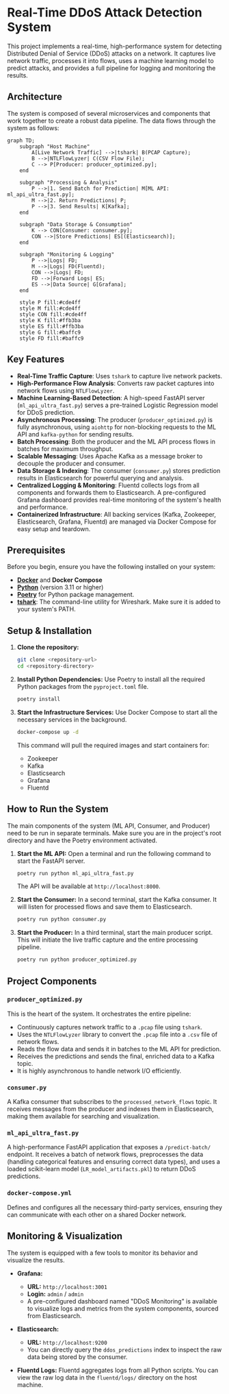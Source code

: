 # Real-Time DDoS Attack Detection System

This project implements a real-time, high-performance system for detecting Distributed Denial of Service (DDoS) attacks on a network. It captures live network traffic, processes it into flows, uses a machine learning model to predict attacks, and provides a full pipeline for logging and monitoring the results.

## Architecture

The system is composed of several microservices and components that work together to create a robust data pipeline. The data flows through the system as follows:

```mermaid
graph TD;
    subgraph "Host Machine"
        A[Live Network Traffic] -->|tshark| B(PCAP Capture);
        B -->|NTLFlowLyzer| C(CSV Flow File);
        C --> P[Producer: producer_optimized.py];
    end

    subgraph "Processing & Analysis"
        P -->|1. Send Batch for Prediction| M[ML API: ml_api_ultra_fast.py];
        M -->|2. Return Predictions| P;
        P -->|3. Send Results| K[Kafka];
    end

    subgraph "Data Storage & Consumption"
        K --> CON[Consumer: consumer.py];
        CON -->|Store Predictions| ES[(Elasticsearch)];
    end

    subgraph "Monitoring & Logging"
        P -->|Logs| FD;
        M -->|Logs| FD(Fluentd);
        CON -->|Logs| FD;
        FD -->|Forward Logs| ES;
        ES -->|Data Source| G[Grafana];
    end

    style P fill:#cde4ff
    style M fill:#cde4ff
    style CON fill:#cde4ff
    style K fill:#ffb3ba
    style ES fill:#ffb3ba
    style G fill:#baffc9
    style FD fill:#baffc9
```

## Key Features

-   **Real-Time Traffic Capture**: Uses `tshark` to capture live network packets.
-   **High-Performance Flow Analysis**: Converts raw packet captures into network flows using `NTLFlowLyzer`.
-   **Machine Learning-Based Detection**: A high-speed FastAPI server (`ml_api_ultra_fast.py`) serves a pre-trained Logistic Regression model for DDoS prediction.
-   **Asynchronous Processing**: The producer (`producer_optimized.py`) is fully asynchronous, using `aiohttp` for non-blocking requests to the ML API and `kafka-python` for sending results.
-   **Batch Processing**: Both the producer and the ML API process flows in batches for maximum throughput.
-   **Scalable Messaging**: Uses Apache Kafka as a message broker to decouple the producer and consumer.
-   **Data Storage & Indexing**: The consumer (`consumer.py`) stores prediction results in Elasticsearch for powerful querying and analysis.
-   **Centralized Logging & Monitoring**: Fluentd collects logs from all components and forwards them to Elasticsearch. A pre-configured Grafana dashboard provides real-time monitoring of the system's health and performance.
-   **Containerized Infrastructure**: All backing services (Kafka, Zookeeper, Elasticsearch, Grafana, Fluentd) are managed via Docker Compose for easy setup and teardown.

## Prerequisites

Before you begin, ensure you have the following installed on your system:

-   [**Docker**](https://www.docker.com/products/docker-desktop/) and **Docker Compose**
-   [**Python**](https://www.python.org/downloads/) (version 3.11 or higher)
-   [**Poetry**](https://python-poetry.org/docs/#installation) for Python package management.
-   [**tshark**](https://www.wireshark.org/download.html): The command-line utility for Wireshark. Make sure it is added to your system's PATH.

## Setup & Installation

1.  **Clone the repository:**
    ```bash
    git clone <repository-url>
    cd <repository-directory>
    ```

2.  **Install Python Dependencies:**
    Use Poetry to install all the required Python packages from the `pyproject.toml` file.
    ```bash
    poetry install
    ```

3.  **Start the Infrastructure Services:**
    Use Docker Compose to start all the necessary services in the background.
    ```bash
    docker-compose up -d
    ```
    This command will pull the required images and start containers for:
    - Zookeeper
    - Kafka
    - Elasticsearch
    - Grafana
    - Fluentd

## How to Run the System

The main components of the system (ML API, Consumer, and Producer) need to be run in separate terminals. Make sure you are in the project's root directory and have the Poetry environment activated.

1.  **Start the ML API:**
    Open a terminal and run the following command to start the FastAPI server.
    ```bash
    poetry run python ml_api_ultra_fast.py
    ```
    The API will be available at `http://localhost:8000`.

2.  **Start the Consumer:**
    In a second terminal, start the Kafka consumer. It will listen for processed flows and save them to Elasticsearch.
    ```bash
    poetry run python consumer.py
    ```

3.  **Start the Producer:**
    In a third terminal, start the main producer script. This will initiate the live traffic capture and the entire processing pipeline.
    ```bash
    poetry run python producer_optimized.py
    ```

## Project Components

### `producer_optimized.py`
This is the heart of the system. It orchestrates the entire pipeline:
-   Continuously captures network traffic to a `.pcap` file using `tshark`.
-   Uses the `NTLFlowLyzer` library to convert the `.pcap` file into a `.csv` file of network flows.
-   Reads the flow data and sends it in batches to the ML API for prediction.
-   Receives the predictions and sends the final, enriched data to a Kafka topic.
-   It is highly asynchronous to handle network I/O efficiently.

### `consumer.py`
A Kafka consumer that subscribes to the `processed_network_flows` topic. It receives messages from the producer and indexes them in Elasticsearch, making them available for searching and visualization.

### `ml_api_ultra_fast.py`
A high-performance FastAPI application that exposes a `/predict-batch/` endpoint. It receives a batch of network flows, preprocesses the data (handling categorical features and ensuring correct data types), and uses a loaded scikit-learn model (`LR_model_artifacts.pkl`) to return DDoS predictions.

### `docker-compose.yml`
Defines and configures all the necessary third-party services, ensuring they can communicate with each other on a shared Docker network.

## Monitoring & Visualization

The system is equipped with a few tools to monitor its behavior and visualize the results.

-   **Grafana:**
    -   **URL:** `http://localhost:3001`
    -   **Login:** `admin` / `admin`
    -   A pre-configured dashboard named "DDoS Monitoring" is available to visualize logs and metrics from the system components, sourced from Elasticsearch.

-   **Elasticsearch:**
    -   **URL:** `http://localhost:9200`
    -   You can directly query the `ddos_predictions` index to inspect the raw data being stored by the consumer.

-   **Fluentd Logs:**
    Fluentd aggregates logs from all Python scripts. You can view the raw log data in the `fluentd/logs/` directory on the host machine.
